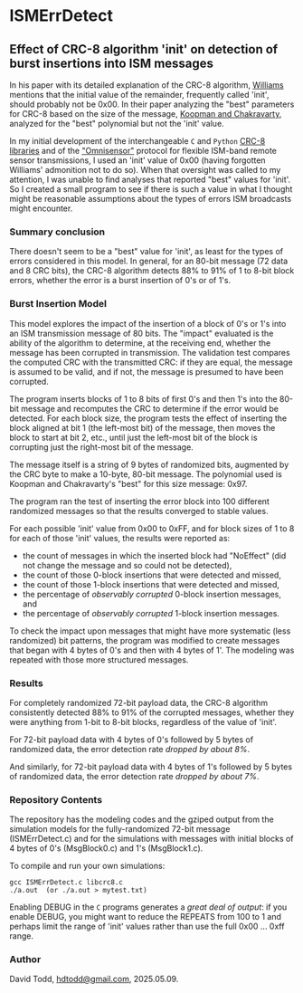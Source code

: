 # ISMErrDetect
## Effect of CRC-8 algorithm 'init' on detection of burst insertions into ISM messages 

In his paper with its detailed explanation of the CRC-8 algorithm, [Williams](http://ross.net/crc/download/crc_v3.txt) mentions that the initial value of the remainder, frequently called 'init', should probably not be 0x00.  In their paper analyzing the "best" parameters for CRC-8 based on the size of the message, [Koopman and Chakravarty](https://users.ece.cmu.edu/~koopman/roses/dsn04/koopman04_crc_poly_embedded.pdf), analyzed for the "best" polynomial but not the 'init' value.

In my initial development of the interchangeable `C` and `Python` [CRC-8 libraries](http://github.com/hdtodd/CRC8-Library) and of the ["Omnisensor"](http://github.com/hdtodd/omnisensor_433) protocol for flexible ISM-band remote sensor transmissions, I used an 'init' value of 0x00 (having forgotten Williams' admonition not to do so).  When that oversight was called to my attention, I was unable to find analyses that reported "best" values for 'init'.  So I created a small program to see if there is such a value in what I thought might be reasonable assumptions about the types of errors ISM broadcasts might encounter.

### Summary conclusion
There doesn't seem to be a "best" value for 'init', as least for the types of errors considered in this model.  In general, for an 80-bit message (72 data and 8 CRC bits), the CRC-8 algorithm detects 88% to 91% of 1 to 8-bit block errors, whether the error is a burst insertion of 0's or of 1's.

### Burst Insertion Model

This model explores the impact of the insertion of a block of 0's or 1's into an ISM transmission message of 80 bits.  The "impact" evaluated is the ability of the algorithm to determine, at the receiving end, whether the message has been corrupted in transmission.  The validation test compares the computed CRC with the transmitted CRC: if they are equal, the message is assumed to be valid, and if not, the message is presumed to have been corrupted.

The program inserts blocks of 1 to 8 bits of first 0's and then 1's into the 80-bit message and recomputes the CRC to determine if the error would be detected.  For each block size, the program tests the effect of inserting the block aligned at bit 1 (the left-most bit) of the message, then moves the block to start at bit 2, etc., until just the left-most bit of the block is corrupting just the right-most bit of the message.

The message itself is a string of 9 bytes of randomized bits, augmented by the CRC byte to make a 10-byte, 80-bit message.  The polynomial used is Koopman and Chakravarty's "best" for this size message: 0x97.

The program ran the test of inserting the error block into 100 different randomized messages so that the results converged to stable values.

For each possible 'init' value from 0x00 to 0xFF, and for block sizes of 1 to 8 for each of those 'init' values, the results were reported as:
-  the count of messages in which the inserted block had "NoEffect" (did not change the message and so could not be detected),
-  the count of those 0-block insertions that were detected and missed,
-  the count of those 1-block insertions that were detected and missed,
-  the percentage of *observably corrupted* 0-block insertion messages, and
-  the percentage of *observably corrupted* 1-block insertion messages.

To check the impact upon messages that might have more systematic (less randomized) bit patterns, the program was modified to create messages that began with 4 bytes of 0's and then with 4 bytes of 1'.  The modeling was repeated with those more structured messages.

### Results

For completely randomized 72-bit payload data, the CRC-8 algorithm consistently detected 88% to 91% of the corrupted messages, whether they were anything from 1-bit to 8-bit blocks, regardless of the value of 'init'.

For 72-bit payload data with 4 bytes of 0's followed by 5 bytes of randomized data, the error detection rate *dropped by about 8%*. 

And similarly, for 72-bit payload data with 4 bytes of 1's followed by 5 bytes of randomized data, the error detection rate *dropped by about 7%*.

### Repository Contents

The repository has the modeling codes and the gziped output from the simulation models for the fully-randomized 72-bit message (ISMErrDetect.c) and for the simulations with messages with initial blocks of 4 bytes of 0's (MsgBlock0.c) and 1's (MsgBlock1.c).

To compile and run your own simulations:
```
gcc ISMErrDetect.c libcrc8.c
./a.out  (or ./a.out > mytest.txt)
```

Enabling DEBUG in the `C` programs generates a *great deal of output*: if you enable DEBUG, you might want to reduce the REPEATS from 100 to 1 and perhaps limit the range of 'init' values rather than use the full 0x00 ... 0xff range.

### Author

David Todd, hdtodd@gmail.com, 2025.05.09.





